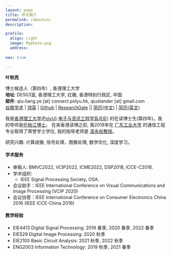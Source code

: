 ```yaml
---
layout: page
title: 中文简介
permalink: /aboutcn/
description: 

profile:
  align: right
  image: Myphoto.png
  address: 
  
nav: true

---
```


**叶秋亮**

博士候选人（第四年）, 香港理工大学<br>
**地址**: DE503室, 香港理工大学, 红磡, 香港特别行政区, 中国<br>
**邮件**: qiu-liang.ye [at] connect.polyu.hk, qiustander [at] gmail.com<br>
[谷歌学术](https://scholar.google.com/citations?user=DnMHi80AAAAJ&hl=en&oi=ao) | [领英](https://www.linkedin.com/in/qiuliang-ye-440b85127/) | [Github](https://github.com/Qiustander) | [ResearchGate](https://www.researchgate.net/profile/Qiuliang-Ye) || [简历(中文)](http://qiuliang.site/assets/files/../../../../../assets/files/Curriculum_Vitae_Chinese.pdf) | [简历(英文)](https://qiuliang.site/assets/files/../../../../../assets/files/Curriculum_Vitae.pdf)

我是[香港理工大学(PolyU)](https://www.polyu.edu.hk/) [电子与资讯工程学系(EIE)](https://www.polyu.edu.hk/eie/) 的在读博士生(第四年)。我的导师是[伦柏江博士](https://staff.eie.polyu.edu.hk/enpklun/)。 在来香港读博之前, 我2018年在 [广东工业大学](https://english.gdut.edu.cn/) 的通信工程专业取得了荣誉学士学位, 我的指导老师是 [凌永权教授](https://wkling.gdut.edu.cn/)。

研究兴趣: 计算成像, 信号处理，图像处理, 数学优化, 深度学习。


#### 学术服务

- 审稿人: BMVC2022, VCIP2022, ICME2022, DSP2018, ICCE-C2016.
- 学术组织: 
  - IEEE Signal Processing Society, OSA.
- 会议助手：IEEE International Conference on Visual Communications and Image Processing (VCIP 2020)
- 会议协管：IEEE International Conference on Consumer Electronics China 2016 (IEEE ICCE-China 2016)

#### 教学经验

- EIE4413 Digital Signal Processing: 2019 春季, 2020 春季, 2022 春季
- EIE529 Digital Image Processing: 2020 秋季
- EIE2100 Basic Circuit Analysis: 2021 秋季, 2022 秋季
- ENG2003 Information Technology: 2019 秋季, 2021 春季

